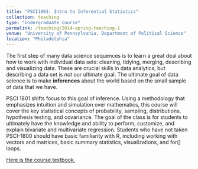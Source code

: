 ```yaml
---
title: "PSCI1801: Intro to Inferential Statistics"
collection: teaching
type: "Undergraduate course"
permalink: /teaching/2014-spring-teaching-1
venue: "University of Pennsylvania, Department of Political Science"
location: "Philadelphia"
---
```


The first step of many data science sequences is to learn a great deal about how to work with individual data sets: cleaning, tidying, merging, describing and visualizing data. These are crucial skills in data analytics, but describing a data set is *not* our ultimate goal. The ultimate goal of data science is to make **inferences** about the world based on the small sample of data that we have. 

PSCI 1801 shifts focus to this goal of inference. Using a methodology that emphasizes intuition and simulation over mathematics, this course will cover the key statistical concepts of probability, sampling, distributions, hypothesis testing, and covariance. The goal of the class is for students to ultimately have the knowledge and ability to perform, customize, and explain bivariate and multivariate regression. Students who have not taken PSCI-1800 should have basic familiarity with R, including working with vectors and matrices, basic summary statistics, visualizations, and for() loops. 

[Here is the course textbook.](marctrussler.github.io/IIS)

